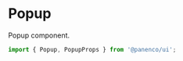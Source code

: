 # Popup

Popup component.

```js
import { Popup, PopupProps } from '@panenco/ui';
```

<!-- STORY -->
